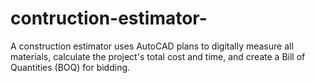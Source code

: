 # contruction-estimator-
A construction estimator uses AutoCAD plans to digitally measure all materials, calculate the project's total cost and time, and create a Bill of Quantities (BOQ) for bidding.

